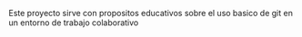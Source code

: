 Este proyecto sirve con propositos educativos sobre el uso basico de git en un entorno de trabajo colaborativo